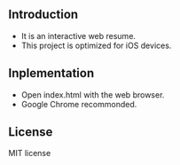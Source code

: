 ## Introduction
- It is an interactive web resume.
- This project is optimized for iOS devices.

## Inplementation
- Open index.html with the web browser.
- Google Chrome recommonded.

## License
MIT license